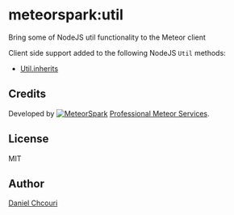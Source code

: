 # meteorspark:util

Bring some of NodeJS util functionality to the Meteor client

Client side support added to the following NodeJS `Util` methods:

* [Util.inherits](https://nodejs.org/api/util.html#util_util_inherits_constructor_superconstructor)

## Credits

Developed by <a href="http://www.meteorspark.com"><img src="http://www.meteorspark.com/logo/logo-github.png" title="MeteorSpark" alt="MeteorSpark"></a> [Professional Meteor Services](http://www.meteorspark.com).

## License

MIT

## Author

[Daniel Chcouri](http://theosp.github.io/)
